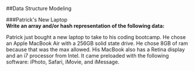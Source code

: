 ##Data Structure Modeling

###Patrick's New Laptop
<br>
**Write an array and/or hash representation of the following data:**

Patrick just bought a new laptop to take to his coding bootcamp. He chose an Apple MacBook Air with a 256GB solid state drive. He chose 8GB of ram because that was the max allowed. His MacBook also has a Retina display and an i7 processor from Intel. It came preloaded with the following software: iPhoto, Safari, iMovie, and iMessage.
